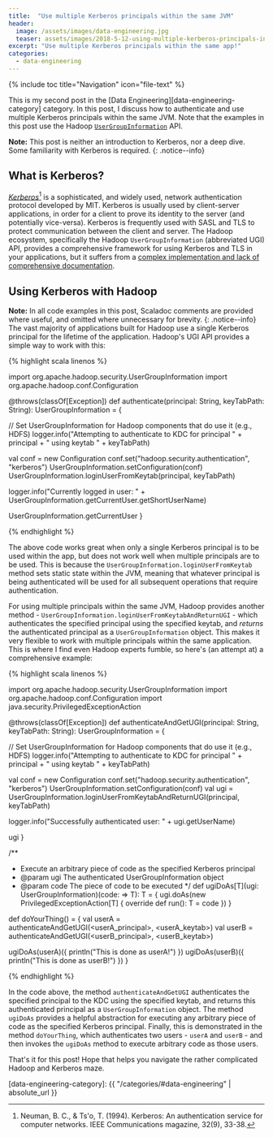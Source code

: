 ```yaml
---
title:  "Use multiple Kerberos principals within the same JVM"
header:
  image: /assets/images/data-engineering.jpg
  teaser: assets/images/2018-5-12-using-multiple-kerberos-principals-in-same-jvm/kerberos.png
excerpt: "Use multiple Kerberos principals within the same app!"
categories:
  - data-engineering
---
```


{% include toc title="Navigation" icon="file-text" %}

This is my second post in the [Data Engineering][data-engineering-category] category. In this post, I discuss how to authenticate and use multiple Kerberos principals within the same JVM. Note that the examples in this post use the Hadoop [`UserGroupInformation`](http://hadoop.apache.org/docs/r2.8.3/api/org/apache/hadoop/security/UserGroupInformation.html) API.

**Note:** This post is neither an introduction to Kerberos, nor a deep dive. Some familiarity with Kerberos is required.
{: .notice--info}

## What is Kerberos?
[*Kerberos*](https://web.mit.edu/kerberos/)[^kerberos] is a sophisticated, and widely used, network authentication protocol developed by MIT. Kerberos is usually used by client-server applications, in order for a client to prove its identity to the server (and potentially vice-versa). Kerberos is frequently used with SASL and TLS to protect communication between the client and server. The Hadoop ecosystem, specifically the Hadoop `UserGroupInformation` (abbreviated UGI) API, provides a comprehensive framework for using Kerberos and TLS in your applications, but it suffers from a [complex implementation and lack of comprehensive documentation](https://steveloughran.gitbooks.io/kerberos_and_hadoop/content/sections/ugi.html).

## Using Kerberos with Hadoop
**Note:** In all code examples in this post, Scaladoc comments are provided where useful, and omitted where unnecessary for brevity.
{: .notice--info}
The vast majority of applications built for Hadoop use a single Kerberos principal for the lifetime of the application. Hadoop's UGI API provides a simple way to work with this:

{% highlight scala linenos %}

import org.apache.hadoop.security.UserGroupInformation
import org.apache.hadoop.conf.Configuration

@throws(classOf[Exception])
def authenticate(principal: String, keyTabPath: String): UserGroupInformation = {

  // Set UserGroupInformation for Hadoop components that do use it (e.g., HDFS)
  logger.info("Attempting to authenticate to KDC for principal " +
    principal + " using keytab " + keyTabPath)

  val conf = new Configuration
  conf.set("hadoop.security.authentication", "kerberos")
  UserGroupInformation.setConfiguration(conf)
  UserGroupInformation.loginUserFromKeytab(principal, keyTabPath)

  logger.info("Currently logged in user: " +
    UserGroupInformation.getCurrentUser.getShortUserName)

  UserGroupInformation.getCurrentUser
}

{% endhighlight %}

The above code works great when only a single Kerberos principal is to be used within the app, but does not work well when multiple principals are to be used. This is because the `UserGroupInformation.loginUserFromKeytab` method sets static state within the JVM, meaning that whatever principal is being authenticated will be used for all subsequent operations that require authentication.

For using multiple principals within the same JVM, Hadoop provides another method - `UserGroupInformation.loginUserFromKeytabAndReturnUGI` - which authenticates the specified principal using the specified keytab, and *returns* the authenticated principal as a `UserGroupInformation` object. This makes it very flexible to work with multiple principals within the same application. This is where I find even Hadoop experts fumble, so here's (an attempt at) a comprehensive example:

{% highlight scala linenos %}

import org.apache.hadoop.security.UserGroupInformation
import org.apache.hadoop.conf.Configuration
import java.security.PrivilegedExceptionAction

@throws(classOf[Exception])
def authenticateAndGetUGI(principal: String, keyTabPath: String): UserGroupInformation = {

  // Set UserGroupInformation for Hadoop components that do use it (e.g., HDFS)
  logger.info("Attempting to authenticate to KDC for principal " +
    principal + " using keytab " + keyTabPath)

  val conf = new Configuration
  conf.set("hadoop.security.authentication", "kerberos")
  UserGroupInformation.setConfiguration(conf)
  val ugi = UserGroupInformation.loginUserFromKeytabAndReturnUGI(principal, keyTabPath)

  logger.info("Successfully authenticated user: " + ugi.getUserName)

  ugi
}

/**
  * Execute an arbitrary piece of code as the specified Kerberos principal
  * @param ugi The authenticated UserGroupInformation object
  * @param code The piece of code to be executed
  */
def ugiDoAs[T](ugi: UserGroupInformation)(code: => T): T = {
  ugi.doAs(new PrivilegedExceptionAction[T] {
    override def run(): T = code
  })
}

def doYourThing() = {
  val userA = authenticateAndGetUGI(<userA_principal>, <userA_keytab>)
  val userB = authenticateAndGetUGI(<userB_principal>, <userB_keytab>)

  ugiDoAs(userA)({ println("This is done as userA!") })
  ugiDoAs(userB)({ println("This is done as userB!") })
}

{% endhighlight %}

In the code above, the method `authenticateAndGetUGI` authenticates the specified principal to the KDC using the specified keytab, and returns this authenticated principal as a `UserGroupInformation` object. The method `ugiDoAs` provides a helpful abstraction for executing any arbitrary piece of code as the specified Kerberos principal. Finally, this is demonstrated in the method `doYourThing`, which authenticates two users - `userA` and `userB` - and then invokes the `ugiDoAs` method to execute arbitrary code as those users.

That's it for this post! Hope that helps you navigate the rather complicated Hadoop and Kerberos maze.

[data-engineering-category]: {{ "/categories/#data-engineering" | absolute_url }}

[^kerberos]: Neuman, B. C., & Ts'o, T. (1994). Kerberos: An authentication service for computer networks. IEEE Communications magazine, 32(9), 33-38.
